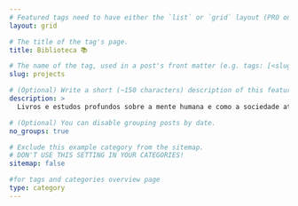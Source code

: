 ```yaml
---
# Featured tags need to have either the `list` or `grid` layout (PRO only).
layout: grid

# The title of the tag's page.
title: Biblioteca 📚

# The name of the tag, used in a post's front matter (e.g. tags: [<slug>]).
slug: projects

# (Optional) Write a short (~150 characters) description of this featured tag.
description: >
  Livros e estudos profundos sobre a mente humana e como a sociedade atual executa sua manipulação sobre as massas sem qualquer objeção.

# (Optional) You can disable grouping posts by date.
no_groups: true

# Exclude this example category from the sitemap.
# DON'T USE THIS SETTING IN YOUR CATEGORIES!
sitemap: false

#for tags and categories overview page
type: category
---
```

